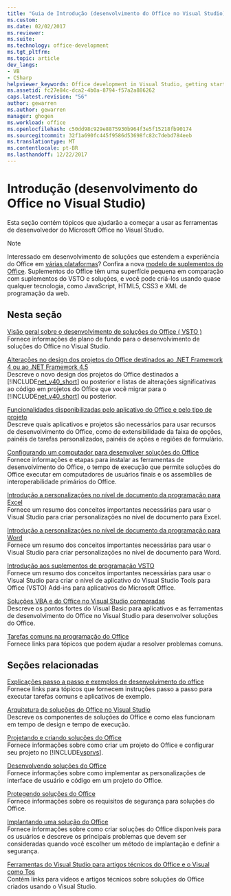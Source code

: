 ```yaml
---
title: "Guia de Introdução (desenvolvimento do Office no Visual Studio) | Microsoft Docs"
ms.custom: 
ms.date: 02/02/2017
ms.reviewer: 
ms.suite: 
ms.technology: office-development
ms.tgt_pltfrm: 
ms.topic: article
dev_langs:
- VB
- CSharp
helpviewer_keywords: Office development in Visual Studio, getting started
ms.assetid: fc27e84c-dca2-4b0a-8794-f57a2a886262
caps.latest.revision: "56"
author: gewarren
ms.author: gewarren
manager: ghogen
ms.workload: office
ms.openlocfilehash: c50dd98c929e8875930b964f3e5f15218fb90174
ms.sourcegitcommit: 32f1a690fc445f9586d53698fc82c7debd784eeb
ms.translationtype: MT
ms.contentlocale: pt-BR
ms.lasthandoff: 12/22/2017
---
```

# <a name="getting-started-office-development-in-visual-studio"></a>Introdução (desenvolvimento do Office no Visual Studio)
  Esta seção contém tópicos que ajudarão a começar a usar as ferramentas de desenvolvedor do Microsoft Office no Visual Studio.  
  
> [!NOTE]  
>  Interessado em desenvolvimento de soluções que estendem a experiência do Office em [várias plataformas](https://dev.office.com/add-in-availability)? Confira a nova [modelo de suplementos do Office](https://dev.office.com/docs/add-ins/overview/office-add-ins). Suplementos do Office têm uma superfície pequena em comparação com suplementos do VSTO e soluções, e você pode criá-los usando quase qualquer tecnologia, como JavaScript, HTML5, CSS3 e XML de programação da web.  
  
## <a name="in-this-section"></a>Nesta seção  
 [Visão geral sobre o desenvolvimento de soluções do Office &#40; VSTO &#41;](../vsto/office-solutions-development-overview-vsto.md)  
 Fornece informações de plano de fundo para o desenvolvimento de soluções do Office no Visual Studio.  
  
 [Alterações no design dos projetos do Office destinados ao .NET Framework 4 ou ao .NET Framework 4.5](../vsto/changes-to-the-design-of-office-projects-that-target-the-dotnet-framework-4-or-the-dotnet-framework-4-5.md)  
 Descreve o novo design dos projetos do Office destinados a [!INCLUDE[net_v40_short](../sharepoint/includes/net-v40-short-md.md)] ou posterior e listas de alterações significativas ao código em projetos do Office que você migrar para o [!INCLUDE[net_v40_short](../sharepoint/includes/net-v40-short-md.md)] ou posterior.  
  
 [Funcionalidades disponibilizadas pelo aplicativo do Office e pelo tipo de projeto](../vsto/features-available-by-office-application-and-project-type.md)  
 Descreve quais aplicativos e projetos são necessários para usar recursos de desenvolvimento do Office, como de extensibilidade da faixa de opções, painéis de tarefas personalizados, painéis de ações e regiões de formulário.  
  
 [Configurando um computador para desenvolver soluções do Office](../vsto/configuring-a-computer-to-develop-office-solutions.md)  
 Fornece informações e etapas para instalar as ferramentas de desenvolvimento do Office, o tempo de execução que permite soluções do Office executar em computadores de usuários finais e os assemblies de interoperabilidade primários do Office.  
  
 [Introdução a personalizações no nível de documento da programação para Excel](../vsto/getting-started-programming-document-level-customizations-for-excel.md)  
 Fornece um resumo dos conceitos importantes necessárias para usar o Visual Studio para criar personalizações no nível de documento para Excel.  
  
 [Introdução a personalizações no nível de documento da programação para Word](../vsto/getting-started-programming-document-level-customizations-for-word.md)  
 Fornece um resumo dos conceitos importantes necessárias para usar o Visual Studio para criar personalizações no nível de documento para Word.  
  
 [Introdução aos suplementos de programação VSTO](../vsto/getting-started-programming-vsto-add-ins.md)  
 Fornece um resumo dos conceitos importantes necessárias para usar o Visual Studio para criar o nível de aplicativo do Visual Studio Tools para Office (VSTO) Add-ins para aplicativos do Microsoft Office.  
  
 [Soluções VBA e do Office no Visual Studio comparadas](../vsto/vba-and-office-solutions-in-visual-studio-compared.md)  
 Descreve os pontos fortes do Visual Basic para aplicativos e as ferramentas de desenvolvimento do Office no Visual Studio para desenvolver soluções do Office.  
  
 [Tarefas comuns na programação do Office](../vsto/common-tasks-in-office-programming.md)  
 Fornece links para tópicos que podem ajudar a resolver problemas comuns.  
  
## <a name="related-sections"></a>Seções relacionadas  
 [Explicações passo a passo e exemplos de desenvolvimento do office](../vsto/office-development-samples-and-walkthroughs.md)  
 Fornece links para tópicos que fornecem instruções passo a passo para executar tarefas comuns e aplicativos de exemplo.  
  
 [Arquitetura de soluções do Office no Visual Studio](../vsto/architecture-of-office-solutions-in-visual-studio.md)  
 Descreve os componentes de soluções do Office e como elas funcionam em tempo de design e tempo de execução.  
  
 [Projetando e criando soluções do Office](../vsto/designing-and-creating-office-solutions.md)  
 Fornece informações sobre como criar um projeto do Office e configurar seu projeto no [!INCLUDE[vsprvs](../sharepoint/includes/vsprvs-md.md)].  
  
 [Desenvolvendo soluções do Office](../vsto/developing-office-solutions.md)  
 Fornece informações sobre como implementar as personalizações de interface de usuário e código em um projeto do Office.  
  
 [Protegendo soluções do Office](../vsto/securing-office-solutions.md)  
 Fornece informações sobre os requisitos de segurança para soluções do Office.  
  
 [Implantando uma solução do Office](../vsto/deploying-an-office-solution.md)  
 Fornece informações sobre como criar soluções do Office disponíveis para os usuários e descreve os principais problemas que devem ser consideradas quando você escolher um método de implantação e definir a segurança.  
  
 [Ferramentas do Visual Studio para artigos técnicos do Office e o Visual como Tos](http://go.microsoft.com/fwlink/?LinkID=106640)  
 Contém links para vídeos e artigos técnicos sobre soluções do Office criados usando o Visual Studio.  
  
  